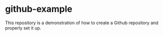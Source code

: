 # github-example
This repository is  a demonstration of how to create a Github repository and properly set it up.
